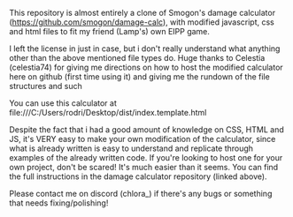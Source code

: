 This repository is almost entirely a clone of Smogon's damage calculator (https://github.com/smogon/damage-calc), with modified javascript, css and html files to fit my friend (Lamp's) own EIPP game.

I left the license in just in case, but i don't really understand what anything other than the above mentioned file types do. 
Huge thanks to Celestia (celestia74) for giving me directions on how to host the modified calculator here on github (first time using it) and giving me the rundown of the file structures and such

You can use this calculator at file:///C:/Users/rodri/Desktop/dist/index.template.html 



Despite the fact that i had a good amount of knowledge on CSS, HTML and JS, it's VERY easy to make your own modification of the calculator, since what is already written is easy to understand and replicate through examples of the already written code. 
If you're looking to host one for your own project, don't be scared! It's much easier than it seems. You can find the full instructions in the damage calculator repository (linked above).


Please contact me on discord (chlora_) if there's any bugs or something that needs fixing/polishing!
